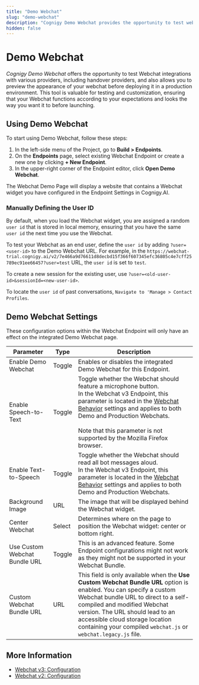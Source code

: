 ```yaml
---
title: "Demo Webchat"
slug: "demo-webchat"
description: "Cognigy Demo Webchat provides the opportunity to test webchat integrations with various providers, including handover providers, and also allows you to preview the appearance of your webchat before deploying it in a production environment."
hidden: false
---
```


# Demo Webchat

_Cognigy Demo Webchat_ offers the opportunity to test Webchat integrations with various providers, including handover providers, and also allows you to preview the appearance of your webchat before deploying it in a production environment. This tool is valuable for testing and customization, ensuring that your Webchat functions according to your expectations and looks the way you want it to before launching.

## Using Demo Webchat

To start using Demo Webchat, follow these steps:

1. In the left-side menu of the Project, go to **Build > Endpoints**.
2. On the **Endpoints** page, select existing Webchat Endpoint or create a new one by clicking **+ New Endpoint**.
3. In the upper-right corner of the Endpoint editor, click **Open Demo Webchat**.

The Webchat Demo Page will display a website that contains a Webchat widget you have configured in the Endpoint Settings in Cognigy.AI.

### Manually Defining the User ID

By default, when you load the Webchat widget, you are assigned a random `user id` that is stored in local memory, ensuring that you have the same `user id` the next time you use the Webchat.

To test your Webchat as an end user, define the `user id` by adding `?user=<user-id>` to the Demo Webchat URL.
For example, in the
`https://webchat-trial.cognigy.ai/v2/7e466a9d76611d8decbd15f366f607345efc36805c4e7cff25789ec91ee66457?user=test` URL,
the `user id` is set to `test`.

To create a new session for the existing user, use `?user=<old-user-id>&sessionId=<new-user-id>`.

To locate the `user id` of past conversations, `Navigate to 'Manage > Contact Profiles`.

## Demo Webchat Settings

These configuration options within the Webchat Endpoint will only have an effect on the integrated Demo Webchat page.

| Parameter                     | Type   | Description                                                                                                                                                                                                                                                                                                                                            |
|-------------------------------|--------|--------------------------------------------------------------------------------------------------------------------------------------------------------------------------------------------------------------------------------------------------------------------------------------------------------------------------------------------------------|
| Enable Demo Webchat           | Toggle | Enables or disables the integrated Demo Webchat for this Endpoint.                                                                                                                                                                                                                                                                                     |
| Enable Speech-to-Text         | Toggle | Toggle whether the Webchat should feature a microphone button. <br /> In the Webchat v3 Endpoint, this parameter is located in the [Webchat Behavior](v3/configuration.md#webchat-behavior) settings and applies to both Demo and Production Webchats. <br /><br /> Note that this parameter is not supported by the Mozilla Firefox browser. |
| Enable Text-to-Speech         | Toggle | Toggle whether the Webchat should read all bot messages aloud. <br /> In the Webchat v3 Endpoint, this parameter is located in the [Webchat Behavior](v3/configuration.md#webchat-behavior) settings and applies to both Demo and Production Webchats.                                                                                              |
| Background Image              | URL    | The image that will be displayed behind the Webchat widget.                                                                                                                                                                                                                                                                                            |
| Center Webchat                | Select | Determines where on the page to position the Webchat widget: center or bottom right.                                                                                                                                                                                                                                                                   |
| Use Custom Webchat Bundle URL | Toggle | This is an advanced feature. Some Endpoint configurations might not work as they might not be supported in your Webchat Bundle.                                                                                                                                                                                                                        |
| Custom Webchat Bundle URL     | URL    | This field is only available when the **Use Custom Webchat Bundle URL** option is enabled. You can specify a custom Webchat bundle URL to direct to a self-compiled and modified Webchat version. The URL should lead to an accessible cloud storage location containing your compiled `webchat.js` or `webchat.legacy.js` file.                       |

## More Information

- [Webchat v3: Configuration](v3/configuration.md)
- [Webchat v2: Configuration](v2/configuration.md)